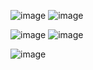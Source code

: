 ![image](https://github.com/user-attachments/assets/1e8ff448-7d15-4680-a27c-7da388505871)                     ![image](https://github.com/user-attachments/assets/8347208e-e9aa-4187-a839-810df8c8163a)

![image](https://github.com/user-attachments/assets/0779bae0-bda8-4ac4-a513-e526f0c40283)                     ![image](https://github.com/user-attachments/assets/953abcc5-afc9-4208-a769-f9a8cbdb7e92)

![image](https://github.com/user-attachments/assets/bbe6fd9b-1e85-44c7-8883-c51e50ce640d)
